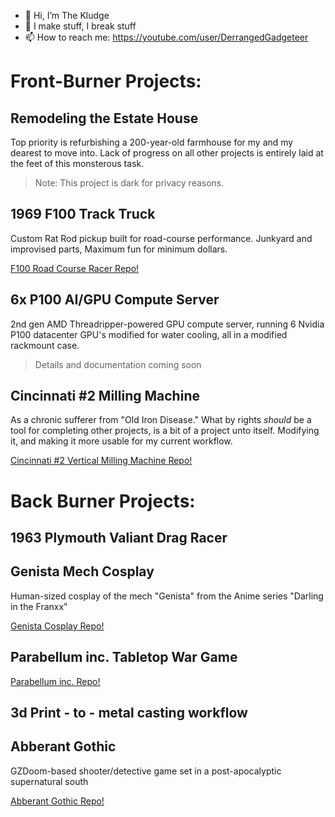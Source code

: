 - 👋 Hi, I’m The Kludge
- 👀 I make stuff, I break stuff
- 📫 How to reach me: https://youtube.com/user/DerrangedGadgeteer

# Front-Burner Projects:

## Remodeling the Estate House

Top priority is refurbishing a 200-year-old farmhouse for my and my dearest to move into.  Lack of progress on all other projects is entirely laid at the feet of this monsterous task.

> Note: This project is dark for privacy reasons.

## 1969 F100 Track Truck
Custom Rat Rod pickup built for road-course performance.  Junkyard and improvised parts, Maximum fun for minimum dollars.

[F100 Road Course Racer Repo!](https://github.com/DerrangedGadgeteer/F100RoadCourseRacer)

## 6x P100 AI/GPU Compute Server
2nd gen AMD Threadripper-powered GPU compute server, running 6 Nvidia P100 datacenter GPU's modified for water cooling, all in a modified rackmount case.

> Details and documentation coming soon

## Cincinnati #2 Milling Machine
As a chronic sufferer from "Old Iron Disease." What by rights *should* be a tool for completing other projects, is a bit of a project unto itself.  Modifying it, and making it more usable for my current workflow.  

[Cincinnati #2 Vertical Milling Machine Repo!](https://github.com/DerrangedGadgeteer/CincinnatiNo2)

# Back Burner Projects:

## 1963 Plymouth Valiant Drag Racer

## Genista Mech Cosplay
Human-sized cosplay of the mech "Genista" from the Anime series "Darling in the Franxx"

[Genista Cosplay Repo!](https://github.com/DerrangedGadgeteer/GenistaMechCosplay)

## Parabellum inc. Tabletop War Game
[Parabellum inc. Repo!](https://github.com/DerrangedGadgeteer/Parabellum-Inc)

## 3d Print - to - metal casting workflow

## Abberant Gothic
GZDoom-based shooter/detective game set in a post-apocalyptic supernatural south

[Abberant Gothic Repo!](https://github.com/DerrangedGadgeteer/AbberantGothic)


<!---
DerrangedGadgeteer/DerrangedGadgeteer is a ✨ special ✨ repository because its `README.md` (this file) appears on your GitHub profile.
You can click the Preview link to take a look at your changes.
--->

